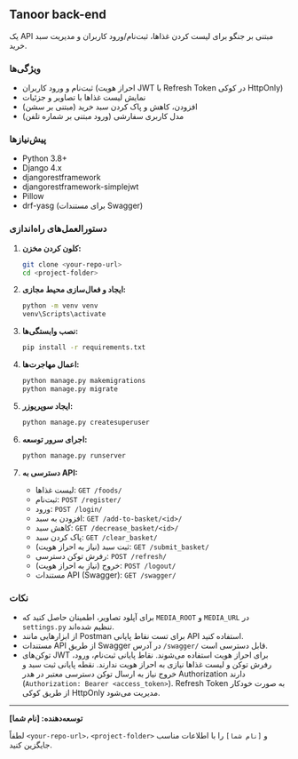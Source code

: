 ## Tanoor back-end

یک API مبتنی بر جنگو برای لیست کردن غذاها، ثبت‌نام/ورود کاربران و مدیریت سبد خرید.

### ویژگی‌ها

- ثبت‌نام و ورود کاربران (احراز هویت JWT با Refresh Token در کوکی HttpOnly)
- نمایش لیست غذاها با تصاویر و جزئیات
- افزودن، کاهش و پاک کردن سبد خرید (مبتنی بر سشن)
- مدل کاربری سفارشی (ورود مبتنی بر شماره تلفن)

### پیش‌نیازها

- Python 3.8+
- Django 4.x
- djangorestframework
- djangorestframework-simplejwt
- Pillow
- drf-yasg (برای مستندات Swagger)

### دستورالعمل‌های راه‌اندازی

1. **کلون کردن مخزن:**
   ```bash
   git clone <your-repo-url>
   cd <project-folder>
   ```

2. **ایجاد و فعال‌سازی محیط مجازی:**
   ```bash
   python -m venv venv
   venv\Scripts\activate
   ```

3. **نصب وابستگی‌ها:**
   ```bash
   pip install -r requirements.txt
   ```

4. **اعمال مهاجرت‌ها:**
   ```bash
   python manage.py makemigrations
   python manage.py migrate
   ```

5. **ایجاد سوپریوزر:**
   ```bash
   python manage.py createsuperuser
   ```

6. **اجرای سرور توسعه:**
   ```bash
   python manage.py runserver
   ```

7. **دسترسی به API:**
   - لیست غذاها: `GET /foods/`
   - ثبت‌نام: `POST /register/`
   - ورود: `POST /login/`
   - افزودن به سبد: `GET /add-to-basket/<id>/`
   - کاهش سبد: `GET /decrease_basket/<id>/`
   - پاک کردن سبد: `GET /clear_basket/`
   - ثبت سبد (نیاز به احراز هویت): `GET /submit_basket/`
   - رفرش توکن دسترسی: `POST /refresh/`
   - خروج (نیاز به احراز هویت): `POST /logout/`
   - مستندات API (Swagger): `GET /swagger/`

### نکات

- برای آپلود تصاویر، اطمینان حاصل کنید که `MEDIA_ROOT` و `MEDIA_URL` در `settings.py` تنظیم شده‌اند.
- از ابزارهایی مانند Postman برای تست نقاط پایانی API استفاده کنید.
- مستندات API از طریق Swagger در آدرس `/swagger/` قابل دسترسی است.
- توکن‌های JWT برای احراز هویت استفاده می‌شوند. نقاط پایانی ثبت‌نام، ورود، رفرش توکن و لیست غذاها نیازی به احراز هویت ندارند. نقطه پایانی ثبت سبد و خروج نیاز به ارسال توکن دسترسی معتبر در هدر Authorization دارند (`Authorization: Bearer <access_token>`). Refresh Token به صورت خودکار از طریق کوکی HttpOnly مدیریت می‌شود.

---

**توسعه‌دهنده: [نام شما]**

لطفاً `<your-repo-url>`، `<project-folder>` و `[نام شما]` را با اطلاعات مناسب جایگزین کنید.